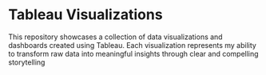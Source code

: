 # Tableau Visualizations

This repository showcases a collection of data visualizations and dashboards created using Tableau. Each visualization represents my ability to transform raw data into meaningful insights through clear and compelling storytelling
